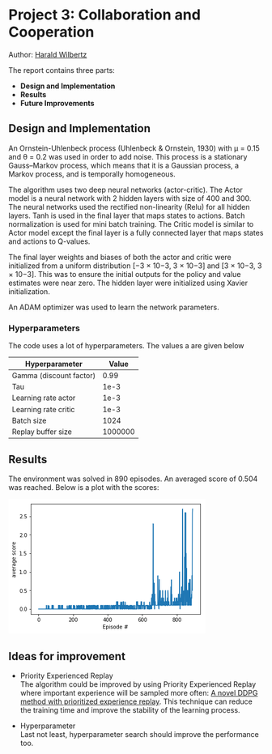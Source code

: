 # Project 3: Collaboration and Cooperation

Author: [Harald Wilbertz](http://github.com/wilbertz) 

The report contains three parts:

- **Design and Implementation**
- **Results**
- **Future Improvements** 

## Design and Implementation

An Ornstein-Uhlenbeck process (Uhlenbeck & Ornstein, 1930) with &mu; = 0.15 and &theta; = 0.2 was used in order to add noise.
This process is a stationary Gauss–Markov process, which means that it is a Gaussian process, a Markov process, and is temporally homogeneous.

The algorithm uses two deep neural networks (actor-critic).
The Actor model is a neural network with 2 hidden layers with size of 400 and 300. The
neural networks used the rectified non-linearity (Relu) for all hidden layers.
Tanh is used in the final layer that maps states to actions. Batch normalization is used for mini batch training.
The Critic model is similar to Actor model except the final layer is a fully connected layer that maps states and 
actions to Q-values.

The final layer weights and biases of both the actor and critic
were initialized from a uniform distribution [−3 × 10−3, 3 × 10−3] and [3 × 10−3, 3 × 10−3]. 
This was to ensure the initial outputs for the policy and value estimates were near zero. The hidden layer were 
initialized using Xavier initialization.

An ADAM optimizer was used to learn the network parameters.

### Hyperparameters

  The code uses a lot of hyperparameters. The values a are given below

  | Hyperparameter                      | Value   |
  | ----------------------------------- | ------- |
  | Gamma (discount factor)             | 0.99    |
  | Tau                                 | 1e-3    |
  | Learning rate actor                 | 1e-3    |
  | Learning rate critic                | 1e-3    |
  | Batch size                          | 1024    |
  | Replay buffer size                  | 1000000 |

## Results

The environment was solved in 890 episodes. An averaged score of 0.504 was reached. 
Below is a plot with the scores:

![scores](images/scores_plot.png)

## Ideas for improvement

- Priority Experienced Replay  
The algorithm could be improved by using Priority Experienced Replay where important experience will be sampled more often:
[A novel DDPG method with prioritized experience replay](https://www.semanticscholar.org/paper/A-novel-DDPG-method-with-prioritized-experience-Hou-Liu/027d002d205e49989d734603ff0c2f7cbfa6b6dd).
This technique can reduce the training time and improve the stability of the learning process.

- Hyperparameter  
Last not least, hyperparameter search should improve the performance too.
